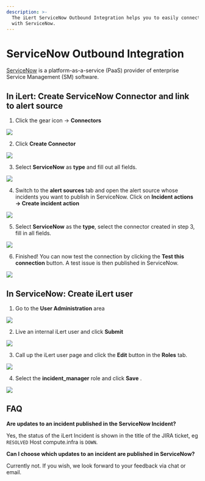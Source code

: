 ```yaml
---
description: >-
  The iLert ServiceNow Outbound Integration helps you to easily connect iLert
  with ServiceNow.
---
```


# ServiceNow Outbound Integration

[ServiceNow](http://www.servicenow.com/) is a platform-as-a-service \(PaaS\) provider of enterprise Service Management \(SM\) software.

## In iLert: Create ServiceNow Connector and link to alert source <a id="alarm-sources"></a>

1. Click the gear icon → **Connectors**

![](../../.gitbook/assets/go_to_connectors%20%281%29.png)

2. Click **Create Connector**

![](../../.gitbook/assets/create_connector_button%20%286%29.png)

3. Select **ServiceNow** as **type** and fill out all fields.

![](../../.gitbook/assets/ilert%20%2870%29.png)

4. Switch to the **alert sources** tab and open the alert source whose incidents you want to publish in ServiceNow. Click on **Incident actions → Create incident action**

![](../../.gitbook/assets/new_incident_action%20%2810%29.png)

5. Select **ServiceNow** as the **type**, select the connector created in step 3, fill in all fields.

![](../../.gitbook/assets/ilert%20%2881%29.png)

6. Finished! You can now test the connection by clicking the **Test this connection** button. A test issue is then published in ServiceNow.

![](../../.gitbook/assets/ilert%20%2867%29.png)

## In ServiceNow: Create iLert user <a id="create-user"></a>

1. Go to the **User Administration** area

![](../../.gitbook/assets/sn1.png)

2. Live an internal iLert user and click **Submit**

![](../../.gitbook/assets/sn2.png)

3. Call up the iLert user page and click the **Edit** button in the **Roles** tab.

![](../../.gitbook/assets/sn3.png)

4. Select the **incident\_manager** role and click **Save** .

![](../../.gitbook/assets/sn4.png)

## FAQ <a id="faq"></a>

**Are updates to an incident published in the ServiceNow Incident?**

Yes, the status of the iLert Incident is shown in the title of the JIRA ticket, eg `RESOLVED` Host compute.infra is `DOWN`.

**Can I choose which updates to an incident are published in ServiceNow?**

Currently not. If you wish, we look forward to your feedback via chat or email.

